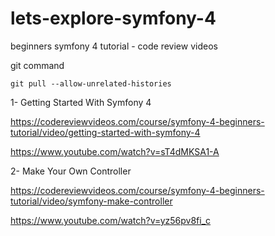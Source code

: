 # lets-explore-symfony-4
beginners symfony 4 tutorial - code review videos

git command

    git pull --allow-unrelated-histories

1- Getting Started With Symfony 4

https://codereviewvideos.com/course/symfony-4-beginners-tutorial/video/getting-started-with-symfony-4

https://www.youtube.com/watch?v=sT4dMKSA1-A

2- Make Your Own Controller

https://codereviewvideos.com/course/symfony-4-beginners-tutorial/video/symfony-make-controller

https://www.youtube.com/watch?v=yz56pv8fi_c